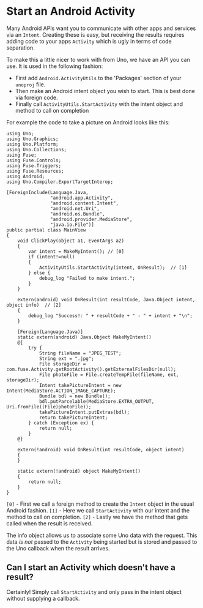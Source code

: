 # Start an Android Activity

Many Android APIs want you to communicate with other apps and services via an `Intent`. Creating these is easy, but receiving the results requires adding code to your apps `Activity` which is ugly in terms of code separation.

To make this a little nicer to work with from Uno, we have an API you can use. It is used in the following fashion:

- First add `Android.ActivityUtils` to the 'Packages' section of your `unoproj` file.
- Then make an Android intent object you wish to start. This is best done via foreign code.
- Finally call `ActivityUtils.StartActivity` with the intent object and method to call on completion

For example the code to take a picture on Android looks like this:

	using Uno;
	using Uno.Graphics;
	using Uno.Platform;
	using Uno.Collections;
	using Fuse;
	using Fuse.Controls;
	using Fuse.Triggers;
	using Fuse.Resources;
	using Android;
	using Uno.Compiler.ExportTargetInterop;

	[ForeignInclude(Language.Java,
					"android.app.Activity",
					"android.content.Intent",
					"android.net.Uri",
					"android.os.Bundle",
					"android.provider.MediaStore",
					"java.io.File")]
	public partial class MainView
	{
		void ClickPlay(object a1, EventArgs a2)
		{
			var intent = MakeMyIntent(); // [0]
			if (intent!=null)
			{
				ActivityUtils.StartActivity(intent, OnResult);  // [1]
			} else {
				debug_log "Failed to make intent.";
			}
		}

		extern(android) void OnResult(int resultCode, Java.Object intent, object info)  // [2]
		{
			debug_log "Success!: " + resultCode + " - " + intent + "\n";
		}

		[Foreign(Language.Java)]
		static extern(android) Java.Object MakeMyIntent()
		@{
			try {
				String fileName = "JPEG_TEST";
				String ext = ".jpg";
				File storageDir = com.fuse.Activity.getRootActivity().getExternalFilesDir(null);
				File photoFile = File.createTempFile(fileName, ext, storageDir);
				Intent takePictureIntent = new Intent(MediaStore.ACTION_IMAGE_CAPTURE);
				Bundle bdl = new Bundle();
				bdl.putParcelable(MediaStore.EXTRA_OUTPUT, Uri.fromFile((File)photoFile));
				takePictureIntent.putExtras(bdl);
				return takePictureIntent;
			} catch (Exception ex) {
				return null;
			}
		@}

		extern(!android) void OnResult(int resultCode, object intent)
		{
		}

		static extern(!android) object MakeMyIntent()
		{
			return null;
		}
	}

`[0]` - First we call a foreign method to create the `Intent` object in the usual Android fashion.
`[1]` - Here we call `StartActivity` with our intent and the method to call on completion.
`[2]` - Lastly we have the method that gets called when the result is received.

The info object allows us to associate some Uno data with the request. This data *is not* passed to the `Activity` being started but is stored and passed to the Uno callback when the result arrives.

## Can I start an Activity which doesn't have a result?

Certainly! Simply call `StartActivity` and only pass in the intent object without supplying a callback.
